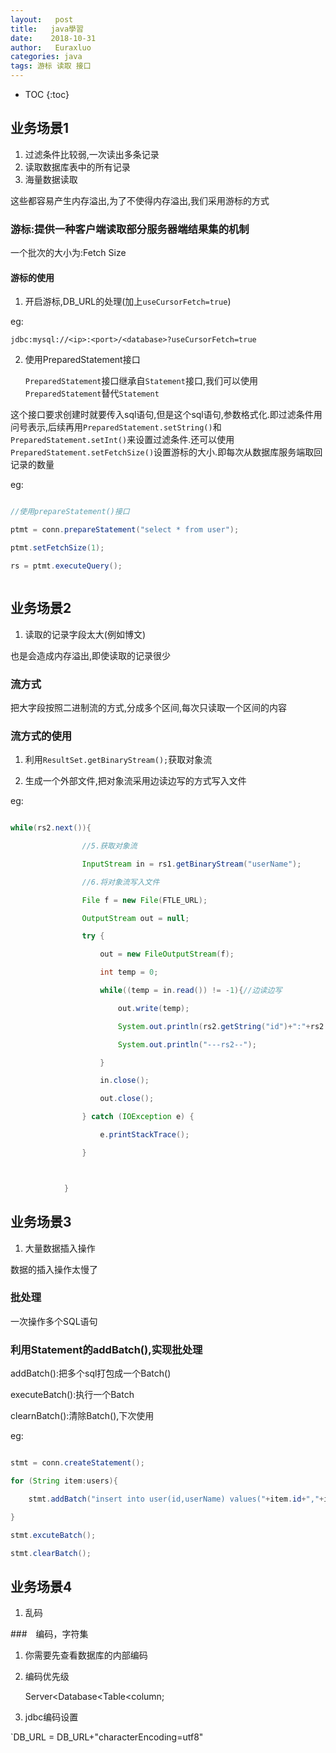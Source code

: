 ```yaml
---
layout:   post          
title:   java學習        
date:    2018-10-31      
author:   Euraxluo           
categories: java
tags: 游标 读取 接口
---
```

* TOC
{:toc}


## 业务场景1
1. 过滤条件比较弱,一次读出多条记录
2. 读取数据库表中的所有记录
3. 海量数据读取



这些都容易产生内存溢出,为了不使得内存溢出,我们采用游标的方式



### 游标:提供一种客户端读取部分服务器端结果集的机制

一个批次的大小为:Fetch Size



#### 游标的使用

1. 开启游标,DB_URL的处理(加上`useCursorFetch=true`)

eg:

`jdbc:mysql://<ip>:<port>/<database>?useCursorFetch=true`

2. 使用PreparedStatement接口

    `PreparedStatement`接口继承自`Statement`接口,我们可以使用`PreparedStatement`替代`Statement`



  这个接口要求创建时就要传入sql语句,但是这个sql语句,参数格式化.即过滤条件用问号表示,后续再用`PreparedStatement.setString()`和`PreparedStatement.setInt()`来设置过滤条件.还可以使用`PreparedStatement.setFetchSize()`设置游标的大小.即每次从数据库服务端取回记录的数量

eg:

```java

//使用prepareStatement()接口

ptmt = conn.prepareStatement("select * from user");

ptmt.setFetchSize(1);

rs = ptmt.executeQuery();



```



## 业务场景2

1. 读取的记录字段太大(例如博文)



也是会造成内存溢出,即使读取的记录很少



### 流方式

把大字段按照二进制流的方式,分成多个区间,每次只读取一个区间的内容



### 流方式的使用

1. 利用`ResultSet.getBinaryStream();`获取对象流

2. 生成一个外部文件,把对象流采用边读边写的方式写入文件



eg:

```java

while(rs2.next()){

                //5.获取对象流

                InputStream in = rs1.getBinaryStream("userName");

                //6.将对象流写入文件

                File f = new File(FTLE_URL);

                OutputStream out = null;

                try {

                    out = new FileOutputStream(f);

                    int temp = 0;

                    while((temp = in.read()) != -1){//边读边写

                        out.write(temp);

                        System.out.println(rs2.getString("id")+":"+rs2.getString("userName"));

                        System.out.println("---rs2--");

                    }

                    in.close();

                    out.close();

                } catch (IOException e) {

                    e.printStackTrace();

                }



            }

```



## 业务场景3

1. 大量数据插入操作



数据的插入操作太慢了



### 批处理

一次操作多个SQL语句



### 利用Statement的addBatch(),实现批处理

addBatch():把多个sql打包成一个Batch()

executeBatch():执行一个Batch

clearnBatch():清除Batch(),下次使用





eg:

``` java

stmt = conn.createStatement();

for (String item:users){

    stmt.addBatch("insert into user(id,userName) values("+item.id+","+item.user+")");

}

stmt.excuteBatch();

stmt.clearBatch();

```

## 业务场景4

1. 乱码



###　编码，字符集

1. 你需要先查看数据库的内部编码

2. 编码优先级

	Server<Database<Table<column;

3. jdbc编码设置

`DB_URL = DB_URL+"characterEncoding=utf8"
